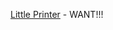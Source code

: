 ---
layout: post
wordpress_id: 1347
wordpress_url: http://noesbueno.com/archives/1347
date: '2011-11-29 12:29:01 -0600'
date_gmt: '2011-11-29 17:29:01 -0600'
body: |
  <p><a href="http://bergcloud.com/littleprinter/">Little Printer</a> - WANT!!!</p>
---